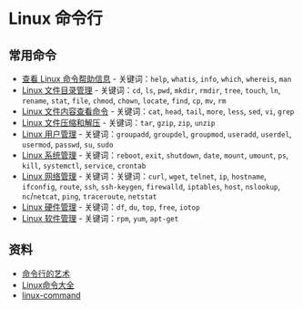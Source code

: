 # Linux 命令行

## 常用命令

* [查看 Linux 命令帮助信息](cha-kan-linux-ming-ling-bang-zhu-xin-xi.md) - 关键词：`help`, `whatis`, `info`, `which`, `whereis`, `man`
* [Linux 文件目录管理](linux-wen-jian-mu-lu-guan-li.md) - 关键词：`cd`, `ls`, `pwd`, `mkdir`, `rmdir`, `tree`, `touch`, `ln`, `rename`, `stat`, `file`, `chmod`, `chown`, `locate`, `find`, `cp`, `mv`, `rm`
* [Linux 文件内容查看命令](linux-wen-jian-nei-rong-cha-kan-bian-ji.md) - 关键词：`cat`, `head`, `tail`, `more`, `less`, `sed`, `vi`, `grep`
* [Linux 文件压缩和解压](linux-wen-jian-ya-suo-he-jie-ya.md) - 关键词：`tar`, `gzip`, `zip`, `unzip`
* [Linux 用户管理](linux-yong-hu-guan-li.md) - 关键词：`groupadd`, `groupdel`, `groupmod`, `useradd`, `userdel`, `usermod`, `passwd`, `su`, `sudo`
* [Linux 系统管理](linux-xi-tong-guan-li.md) - 关键词：`reboot`, `exit`, `shutdown`, `date`, `mount`, `umount`, `ps`, `kill`, `systemctl`, `service`, `crontab`
* [Linux 网络管理](linux-wang-luo-guan-li.md) - 关键词：关键词：`curl`, `wget`, `telnet`, `ip`, `hostname`, `ifconfig`, `route`, `ssh`, `ssh-keygen`, `firewalld`, `iptables`, `host`, `nslookup`, `nc`/`netcat`, `ping`, `traceroute`, `netstat`
* [Linux 硬件管理](linux-ying-jian-guan-li.md) - 关键词：`df`, `du`, `top`, `free`, `iotop`
* [Linux 软件管理](linux-ying-jian-guan-li.md) - 关键词：`rpm`, `yum`, `apt-get`

## 资料

* [命令行的艺术](https://github.com/jlevy/the-art-of-command-line/blob/master/README-zh.md)
* [Linux命令大全](https://man.linuxde.net/)
* [linux-command](https://github.com/jaywcjlove/linux-command)

